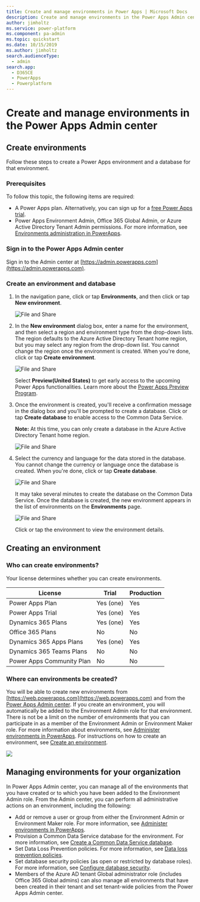 ```yaml
---
title: Create and manage environments in Power Apps | Microsoft Docs
description: Create and manage environments in the Power Apps Admin center
author: jimholtz
ms.service: power-platform
ms.component: pa-admin
ms.topic: quickstart
ms.date: 10/15/2019
ms.author: jimholtz
search.audienceType: 
  - admin
search.app: 
  - D365CE
  - PowerApps
  - Powerplatform
---
```


# Create and manage environments in the Power Apps Admin center

## Create environments

Follow these steps to create a Power Apps environment and a database for that environment.

### Prerequisites
 To follow this topic, the following items are required:
 - A Power Apps plan. Alternatively, you can sign up for a [free Power Apps trial](https://web.powerapps.com/signup?redirect=marketing&email=).
 - Power Apps Environment Admin, Office 365 Global Admin, or Azure Active Directory Tenant Admin permissions. For more information, see [Environments administration in PowerApps](environments-administration.md).

### Sign in to the Power Apps Admin center
Sign in to the Admin center at [https://admin.powerapps.com](https://admin.powerapps.com).

### Create an environment and database
1. In the navigation pane, click or tap **Environments**, and then click or tap **New environment**.

    ![File and Share](./media/create-environment/new-environment.png)
2. In the **New environment** dialog box, enter a name for the environment, and then select a region and environment type from the drop-down lists. The region  defaults to the Azure Active Directory Tenant home region, but you may select any region from the drop-down list. You cannot change the region once the environment is created. When you're done, click or tap **Create environment**.

    ![File and Share](./media/create-environment/new-environment-dialog.png)

    Select **Preview(United States)** to get early access to the upcoming Power Apps functionalities. Learn more about the [Power Apps Preview Program](preview-environments.md).
3. Once the environment is created, you'll receive a confirmation message in the dialog box and you'll be prompted to create a database. Click or tap **Create database** to enable access to the Common Data Service.

    **Note:** At this time, you can only create a database in the Azure Active Directory Tenant home region.

    ![File and Share](./media/create-environment/create-database-dialog.png)
4. Select the currency and language for the data stored in the database. You cannot change the currency or language once the database is created. When you're done, click or tap **Create database**.

    ![File and Share](./media/create-environment/create-database-dialog2.png)

    It may take several minutes to create the database on the Common Data Service. Once the database is created, the new environment appears in the list of environments on the **Environments** page.

    ![File and Share](./media/create-environment/new-environment-created.png)

    Click or tap the environment to view the environment details.

## Creating an environment

### Who can create environments?
Your license determines whether you can create environments.

| License | Trial | Production |
| --- | --- | --- |
| Power Apps Plan |Yes (one)| Yes |
| Power Apps Trial |Yes (one)| Yes |
| Dynamics 365 Plans |Yes (one)| Yes |
| Office 365 Plans |No | No |
| Dynamics 365 Apps Plans |Yes (one)| Yes |
| Dynamics 365 Teams Plans   |No | No |
| Power Apps Community Plan   |No | No |

### Where can environments be created?
You will be able to create new environments from [https://web.powerapps.com](https://web.powerapps.com) and from the [Power Apps Admin center](https://admin.powerapps.com). If you create an environment, you will automatically be added to the Environment Admin role for that environment. There is not be a limit on the number of environments that you can participate in as a member of the Environment Admin or Environment Maker role. For more information about environments, see [Administer environments in PowerApps](environments-administration.md). For instructions on how to create an environment, see [Create an environment](create-environment.md).

![](./media/environments-overview/CreateEnvironmentDialog-New.png)

## Managing environments for your organization
In Power Apps Admin center,  you can manage all of the environments that you have created or to which you have been added to the Environment Admin role. From the Admin center, you can perform all administrative actions on an environment, including the following:

* Add or remove a user or group from either the Environment Admin or Environment Maker role.  For more information, see [Administer environments in PowerApps](environments-administration.md).
* Provision a Common Data Service database for the environment. For more information, see [Create a Common Data Service database](create-database.md).
* Set Data Loss Prevention policies. For more information, see [Data loss prevention policies](prevent-data-loss.md).
* Set database security policies (as open or restricted by database roles). For more information, see [Configure database security](database-security.md).
* Members of the Azure AD tenant Global administrator role (includes Office 365 Global admins) can also manage all environments that have been created in their tenant and set tenant-wide policies from the Power Apps Admin center.